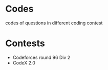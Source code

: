 # Codes
codes of questions in different coding contest
# Contests
  - Codeforces round 96 Div 2
  - CodeX 2.0
